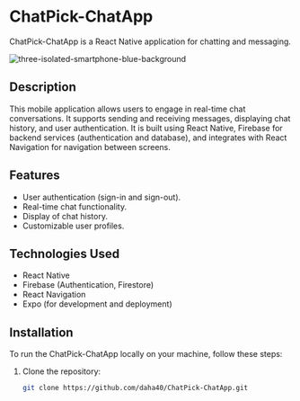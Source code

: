 # ChatPick-ChatApp

ChatPick-ChatApp is a React Native application for chatting and messaging.

![three-isolated-smartphone-blue-background](https://github.com/daha40/ChatPick-ChatApp/assets/64675525/a6425ea3-e0e1-4241-98b2-fc736370084a)

## Description

This mobile application allows users to engage in real-time chat conversations. It supports sending and receiving messages, displaying chat history, and user authentication. It is built using React Native, Firebase for backend services (authentication and database), and integrates with React Navigation for navigation between screens.

## Features

- User authentication (sign-in and sign-out).
- Real-time chat functionality.
- Display of chat history.
- Customizable user profiles.

## Technologies Used

- React Native
- Firebase (Authentication, Firestore)
- React Navigation
- Expo (for development and deployment)

## Installation

To run the ChatPick-ChatApp locally on your machine, follow these steps:

1. Clone the repository:
   ```bash
   git clone https://github.com/daha40/ChatPick-ChatApp.git
